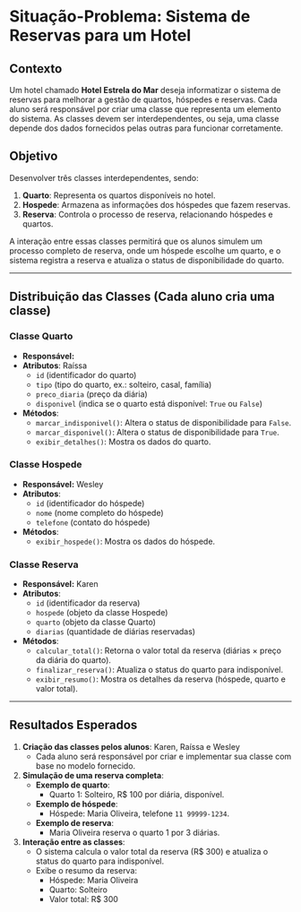 # Situação-Problema: Sistema de Reservas para um Hotel

## Contexto
Um hotel chamado **Hotel Estrela do Mar** deseja informatizar o sistema de reservas para melhorar a gestão de quartos, hóspedes e reservas. Cada aluno será responsável por criar uma classe que representa um elemento do sistema. As classes devem ser interdependentes, ou seja, uma classe depende dos dados fornecidos pelas outras para funcionar corretamente.

## Objetivo
Desenvolver três classes interdependentes, sendo:

1. **Quarto**: Representa os quartos disponíveis no hotel.  
2. **Hospede**: Armazena as informações dos hóspedes que fazem reservas.  
3. **Reserva**: Controla o processo de reserva, relacionando hóspedes e quartos.  

A interação entre essas classes permitirá que os alunos simulem um processo completo de reserva, onde um hóspede escolhe um quarto, e o sistema registra a reserva e atualiza o status de disponibilidade do quarto.

---

## Distribuição das Classes (Cada aluno cria uma classe)

### Classe Quarto
- **Responsável:** 
- **Atributos**: Raíssa
  - `id` (identificador do quarto)
  - `tipo` (tipo do quarto, ex.: solteiro, casal, família)
  - `preco_diaria` (preço da diária)
  - `disponivel` (indica se o quarto está disponível: `True` ou `False`)
- **Métodos**:
  - `marcar_indisponivel()`: Altera o status de disponibilidade para `False`.
  - `marcar_disponivel()`: Altera o status de disponibilidade para `True`.
  - `exibir_detalhes()`: Mostra os dados do quarto.

### Classe Hospede
- **Responsável:** Wesley
- **Atributos**:
  - `id` (identificador do hóspede)
  - `nome` (nome completo do hóspede)
  - `telefone` (contato do hóspede)
- **Métodos**:
  - `exibir_hospede()`: Mostra os dados do hóspede.

### Classe Reserva
- **Responsável:** Karen
- **Atributos**:
  - `id` (identificador da reserva)
  - `hospede` (objeto da classe Hospede)
  - `quarto` (objeto da classe Quarto)
  - `diarias` (quantidade de diárias reservadas)
- **Métodos**:
  - `calcular_total()`: Retorna o valor total da reserva (diárias × preço da diária do quarto).
  - `finalizar_reserva()`: Atualiza o status do quarto para indisponível.
  - `exibir_resumo()`: Mostra os detalhes da reserva (hóspede, quarto e valor total).

---

## Resultados Esperados
1. **Criação das classes pelos alunos**: Karen, Raíssa e Wesley
   - Cada aluno será responsável por criar e implementar sua classe com base no modelo fornecido.
2. **Simulação de uma reserva completa**:
   - **Exemplo de quarto**:
     - Quarto 1: Solteiro, R$ 100 por diária, disponível.
   - **Exemplo de hóspede**:
     - Hóspede: Maria Oliveira, telefone `11 99999-1234`.
   - **Exemplo de reserva**:
     - Maria Oliveira reserva o quarto 1 por 3 diárias.
3. **Interação entre as classes**:
   - O sistema calcula o valor total da reserva (R$ 300) e atualiza o status do quarto para indisponível.
   - Exibe o resumo da reserva:  
     - Hóspede: Maria Oliveira  
     - Quarto: Solteiro  
     - Valor total: R$ 300  

